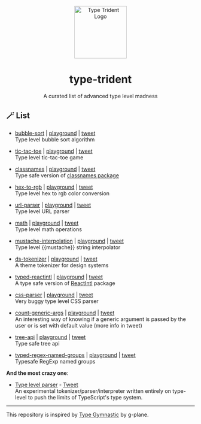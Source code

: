 <p align="center">
  <img src="https://res.cloudinary.com/anuraghazra/image/upload/v1653406945/ts-trident-logo_prpl4r.png" alt="Type Trident Logo" width="140px" />
  <h1 align="center">type-trident</h1>
  <p align="center">A curated list of advanced type level madness</p>
</p>

## :magic_wand: List

- [bubble-sort](./src/bubble-sort) | [playground](https://tsplay.dev/Ndo5vw) | [tweet](https://twitter.com/anuraghazru/status/1511776290487279616)  
  Type level bubble sort algorithm

- [tic-tac-toe](./src/tic-tac-toe/index.ts) | [playground](https://codesandbox.io/s/type-level-tic-tac-toe-yqbmk9?file=/src/index.ts:2465-2492) | [tweet](https://twitter.com/anuraghazru/status/1530866079999791105)  
  Type level tic-tac-toe game

- [classnames](./src/classnames/) | [playground](https://tsplay.dev/N7OnqN) | [tweet](https://twitter.com/anuraghazru/status/1401593199148244993)  
  Type safe version of [classnames package](https://www.npmjs.com/package/classnames)

- [hex-to-rgb](./src/hex-to-rgb/) | [playground](https://tsplay.dev/N9EvVN) | [tweet](https://twitter.com/anuraghazru/status/1464564132045152260)  
  Type level hex to rgb color conversion

- [url-parser](./src/url-parser/) | [playground](https://tsplay.dev/mMMAlm) | [tweet](https://twitter.com/anuraghazru/status/1467129993402609669)  
  Type level URL parser

- [math](./src/math/) | [playground](https://tsplay.dev/w65YeW) | [tweet](https://twitter.com/anuraghazru/status/1403756647240003588)  
  Type level math operations

- [mustache-interpolation](./src/mustache-interpolation/) | [playground](https://tsplay.dev/WPZXJN) | [tweet](https://twitter.com/anuraghazru/status/1311002040672219136)  
  Type level {{mustache}} string interpolator

- [ds-tokenizer](./src/ds-tokenizer/) | [playground](https://tsplay.dev/w8okdW) | [tweet](https://twitter.com/anuraghazru/status/1501969255696244736)  
  A theme tokenizer for design systems

- [typed-reactintl](./src/typed-reactintl/) | [playground](https://tsplay.dev/Nlv9GW) | [tweet](https://twitter.com/anuraghazru/status/1459207971838181377)  
  A type safe version of [ReactIntl](https://www.npmjs.com/package/react-intl) package

- [css-parser](./src/css-parser/) | [playground](https://tsplay.dev/wRRLQw) | [tweet](https://twitter.com/anuraghazru/status/1310634306092462080)  
  Very buggy type level CSS parser

- [count-generic-args](./src/count-generic-args/) | [playground](https://tsplay.dev/NVZjBN) | [tweet](https://twitter.com/anuraghazru/status/1405925522102657029)  
  An interesting way of knowing if a generic argument is passed by the user or is set with default value (more info in tweet)

- [tree-api](./src/tree-api/) | [playground](https://tsplay.dev/WoGBgW) | [tweet](https://twitter.com/anuraghazru/status/1383476150362542085)  
  Type safe tree api

- [typed-regex-named-groups](./src/typed-regex-named-groups) | [playground](https://tsplay.dev/N5LV2w) | [tweet](https://twitter.com/anuraghazru/status/1564980027115986945)  
  Typesafe RegExp named groups

**And the most crazy one**:

- [Type level parser](https://github.com/anuraghazra/typelevel-parser) - [Tweet](https://twitter.com/anuraghazru/status/1512092136841543682)  
  An experimental tokenizer/parser/interpreter written entirely on type-level to push the limits of TypeScript's type system.

---

This repository is inspired by [Type Gymnastic](https://github.com/g-plane/type-gymnastics) by g-plane.
